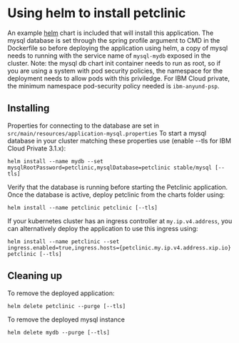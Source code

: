# Using helm to install petclinic

An example [helm](https://helm.sh/) chart is included that will install this application. The mysql database is set through the spring profile argument to CMD in the Dockerfile so before deploying the application using helm, a copy of mysql needs to running with the service name of `mysql-mydb` exposed in the cluster. Note: the mysql db chart init container needs to run as root, so if you are using a system with pod security policies, the namespace for the deployment needs to allow pods with this priviledge. For IBM Cloud private, the minimum namespace pod-security policy needed is `ibm-anyund-psp`.

## Installing

Properties for connecting to the database are set in `src/main/resources/application-mysql.properties` To start a mysql database in your cluster matching these properties use (enable --tls for IBM Cloud Private 3.1.x):

```
helm install --name mydb --set mysqlRootPassword=petclinic,mysqlDatabase=petclinic stable/mysql [--tls]
```

Verify that the database is running before starting the Petclinic application. Once the database is active, deploy petclinic from the charts folder using:

```
helm install --name petclinic petclinic [--tls]
```

If your kubernetes cluster has an ingress controller at `my.ip.v4.address`, you can alternatively deploy the application to use this ingress using:

```
helm install --name petclinic --set ingress.enabled=true,ingress.hosts={petclinic.my.ip.v4.address.xip.io} petclinic [--tls]
```

## Cleaning up

To remove the deployed application:

```
helm delete petclinic --purge [--tls]
```

To remove the deployed mysql instance

```
helm delete mydb --purge [--tls]
```